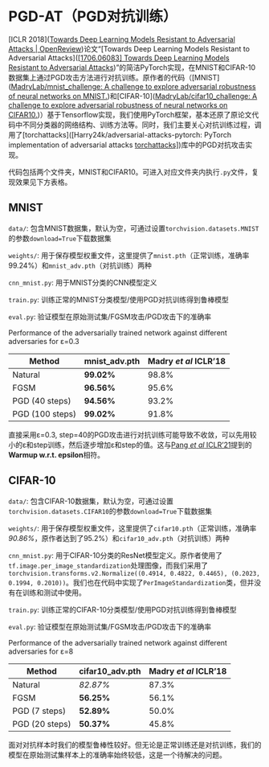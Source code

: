 # PGD-AT（PGD对抗训练）

[ICLR 2018]([Towards Deep Learning Models Resistant to Adversarial Attacks | OpenReview](https://openreview.net/forum?id=rJzIBfZAb))论文“[Towards Deep Learning Models Resistant to Adversarial Attacks]([[1706.06083\] Towards Deep Learning Models Resistant to Adversarial Attacks](https://arxiv.org/abs/1706.06083))”的简洁PyTorch实现，在MNIST和CIFAR-10数据集上通过PGD攻击方法进行对抗训练。原作者的代码（[MNIST]([MadryLab/mnist_challenge: A challenge to explore adversarial robustness of neural networks on MNIST.](https://github.com/MadryLab/mnist_challenge))和[CIFAR-10]([MadryLab/cifar10_challenge: A challenge to explore adversarial robustness of neural networks on CIFAR10.](https://github.com/MadryLab/cifar10_challenge))）基于Tensorflow实现，我们使用PyTorch框架，基本还原了原论文代码中不同分类器的网络结构、训练方法等。同时，我们主要关心对抗训练过程，调用了[torchattacks]([Harry24k/adversarial-attacks-pytorch: PyTorch implementation of adversarial attacks [torchattacks\]](https://github.com/Harry24k/adversarial-attacks-pytorch))库中的PGD对抗攻击实现。

代码包括两个文件夹，MNIST和CIFAR10。可进入对应文件夹内执行`.py`文件，复现效果见下方表格。

## MNIST

`data/`: 包含MNIST数据集，默认为空，可通过设置`torchvision.datasets.MNIST`的参数`download=True`下载数据集

`weights/`: 用于保存模型权重文件，这里提供了`mnist.pth`（正常训练，准确率99.24%）和`mnist_adv.pth`（对抗训练）两种

`cnn_mnist.py`: 用于MNIST分类的CNN模型定义

`train.py`: 训练正常的MNIST分类模型/使用PGD对抗训练得到鲁棒模型

`eval.py`: 验证模型在原始测试集/FGSM攻击/PGD攻击下的准确率

Performance of the adversarially trained network against different adversaries for ε=0.3

| Method          | mnist_adv.pth | Madry _et_ _al_ ICLR’18 |
| --------------- | ------------- | ----------------------- |
| Natural         | **99.02%**    | 98.8%                   |
| FGSM            | **96.56%**    | 95.6%                   |
| PGD (40 steps)  | **94.56%**    | 93.2%                   |
| PGD (100 steps) | **99.02%**    | 91.8%                   |

直接采用ε=0.3, step=40的PGD攻击进行对抗训练可能导致不收敛，可以先用较小的ε和step训练，然后逐步增加ε和step的值。这与[Pang _et_ _al_ ICLR’21](https://openreview.net/forum?id=Xb8xvrtB8Ce)提到的**Warmup w.r.t. epsilon**相符。

## CIFAR-10

`data/`: 包含CIFAR-10数据集，默认为空，可通过设置`torchvision.datasets.CIFAR10`的参数`download=True`下载数据集

`weights/`: 用于保存模型权重文件，这里提供了`cifar10.pth`（正常训练，准确率*90.86%*，原作者达到了95.2%）和`cifar10_adv.pth`（对抗训练）两种

`cnn_mnist.py`: 用于CIFAR-10分类的ResNet模型定义。原作者使用了`tf.image.per_image_standardization`处理图像，而我们采用了`torchvision.transforms.v2.Normalize((0.4914, 0.4822, 0.4465), (0.2023, 0.1994, 0.2010))`。我们也在代码中实现了`PerImageStandardization`类，但并没有在训练和测试中使用。

`train.py`: 训练正常的CIFAR-10分类模型/使用PGD对抗训练得到鲁棒模型

`eval.py`: 验证模型在原始测试集/FGSM攻击/PGD攻击下的准确率

Performance of the adversarially trained network against different adversaries for ε=8

| Method         | cifar10_adv.pth | Madry _et_ _al_ ICLR’18 |
| -------------- | --------------- | ----------------------- |
| Natural        | _82.87%_        | 87.3%                   |
| FGSM           | **56.25%**      | 56.1%                   |
| PGD (7 steps)  | **52.89%**      | 50.0%                   |
| PGD (20 steps) | **50.37%**      | 45.8%                   |

面对对抗样本时我们的模型鲁棒性较好。但无论是正常训练还是对抗训练，我们的模型在原始测试集样本上的准确率始终较低，这是一个待解决的问题。
